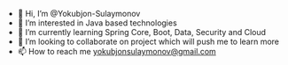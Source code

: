 - 👋 Hi, I’m @Yokubjon-Sulaymonov
- 👀 I’m interested in Java based technologies
- 🌱 I’m currently learning Spring Core, Boot, Data, Security and Cloud
- 💞️ I’m looking to collaborate on project which will push me to learn more
- 📫 How to reach me yokubjonsulaymonov@gmail.com

<!---
Yokubjon-Sulaymonov/Yokubjon-Sulaymonov is a ✨ special ✨ repository because its `README.md` (this file) appears on your GitHub profile.
You can click the Preview link to take a look at your changes.
--->
